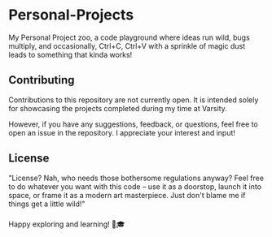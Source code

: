 # Personal-Projects
My Personal Project zoo, a code playground where ideas run wild, bugs multiply, and occasionally, Ctrl+C, Ctrl+V with a sprinkle of magic dust leads to something that kinda works!


## Contributing

Contributions to this repository are not currently open. It is intended solely for showcasing the projects completed during my time at Varsity.

However, if you have any suggestions, feedback, or questions, feel free to open an issue in the repository. I appreciate your interest and input!

## License

"License? Nah, who needs those bothersome regulations anyway? Feel free to do whatever you want with this code – use it as a doorstop, launch it into space, or frame it as a modern art masterpiece. Just don't blame me if things get a little wild!"

###

Happy exploring and learning! 🚀🎓

